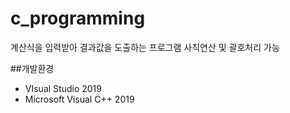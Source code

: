 # c_programming

계산식을 입력받아 결과값을 도출하는 프로그램
사칙연산 및 괄호처리 가능

##개발환경
- VIsual Studio 2019
- Microsoft Visual C++ 2019
